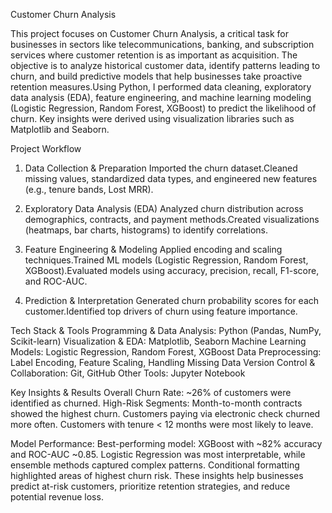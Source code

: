 Customer Churn Analysis

This project focuses on Customer Churn Analysis, a critical task for businesses in sectors like telecommunications, banking, and subscription services where customer retention is as important as acquisition. The objective is to analyze historical customer data, identify patterns leading to churn, and build predictive models that help businesses take proactive retention measures.Using Python, I performed data cleaning, exploratory data analysis (EDA), feature engineering, and machine learning modeling (Logistic Regression, Random Forest, XGBoost) to predict the likelihood of churn. Key insights were derived using visualization libraries such as Matplotlib and Seaborn.

Project Workflow

1. Data Collection & Preparation
Imported the churn dataset.Cleaned missing values, standardized data types, and engineered new features (e.g., tenure bands, Lost MRR).

2. Exploratory Data Analysis (EDA)
Analyzed churn distribution across demographics, contracts, and payment methods.Created visualizations (heatmaps, bar charts, histograms) to identify correlations.

3. Feature Engineering & Modeling
Applied encoding and scaling techniques.Trained ML models (Logistic Regression, Random Forest, XGBoost).Evaluated models using accuracy, precision, recall, F1-score, and ROC-AUC.

4. Prediction & Interpretation
Generated churn probability scores for each customer.Identified top drivers of churn using feature importance.

Tech Stack & Tools
Programming & Data Analysis: Python (Pandas, NumPy, Scikit-learn)
Visualization & EDA: Matplotlib, Seaborn
Machine Learning Models: Logistic Regression, Random Forest, XGBoost
Data Preprocessing: Label Encoding, Feature Scaling, Handling Missing Data
Version Control & Collaboration: Git, GitHub
Other Tools: Jupyter Notebook

Key Insights & Results
Overall Churn Rate: ~26% of customers were identified as churned.
High-Risk Segments:
Month-to-month contracts showed the highest churn.
Customers paying via electronic check churned more often.
Customers with tenure < 12 months were most likely to leave.

Model Performance:
Best-performing model: XGBoost with ~82% accuracy and ROC-AUC ~0.85.
Logistic Regression was most interpretable, while ensemble methods captured complex patterns.
Conditional formatting highlighted areas of highest churn risk.
These insights help businesses predict at-risk customers, prioritize retention strategies, and reduce potential revenue loss.
